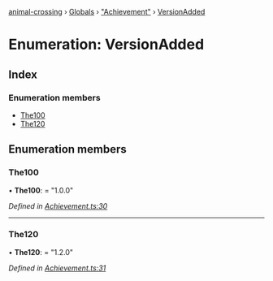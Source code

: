 [animal-crossing](../README.md) › [Globals](../globals.md) › ["Achievement"](../modules/_achievement_.md) › [VersionAdded](_achievement_.versionadded.md)

# Enumeration: VersionAdded

## Index

### Enumeration members

* [The100](_achievement_.versionadded.md#the100)
* [The120](_achievement_.versionadded.md#the120)

## Enumeration members

###  The100

• **The100**: = "1.0.0"

*Defined in [Achievement.ts:30](https://github.com/Norviah/animal-crossing/blob/0850a1e/module/types/Achievement.ts#L30)*

___

###  The120

• **The120**: = "1.2.0"

*Defined in [Achievement.ts:31](https://github.com/Norviah/animal-crossing/blob/0850a1e/module/types/Achievement.ts#L31)*
